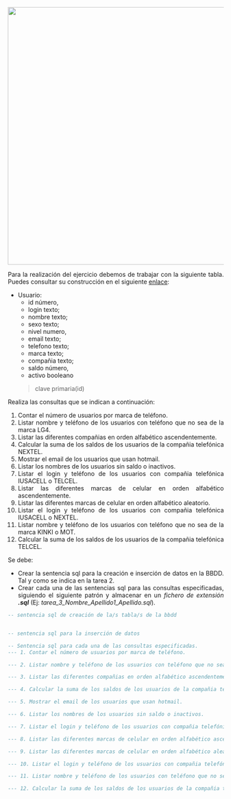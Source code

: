 <div align="justify">

<div align="center">
<img src="https://www.4webs.es/blog/wp-content/uploads/2016/10/usuarios-nuevos-vs-recurrentes.jpg" width="600px"/>
</div>

Para la realización del ejercicio debemos de trabajar con la siguiente tabla. Puedes consultar su construcción en el siguiente [enlace](../README.md):

- Usuario: 
    - id número,
    - login texto;
    - nombre texto;
    - sexo texto;
    - nivel numero,
    - email texto;
    - telefono texto;
    - marca texto;
    - compañia texto;
    - saldo número,
    - activo booleano
    > clave primaria(id)


 Realiza las consultas que se indican a continuación:
1. Contar el número de usuarios por marca de teléfono.
2. Listar nombre y teléfono de los usuarios con teléfono que no sea de la marca LG4.
3. Listar las diferentes compañias en orden alfabético ascendentemente.
4. Calcular la suma de los saldos de los usuarios de la compañia telefónica NEXTEL.
5. Mostrar el email de los usuarios que usan hotmail.
6. Listar los nombres de los usuarios sin saldo o inactivos.
7. Listar el login y teléfono de los usuarios con compañia telefónica IUSACELL o TELCEL.
8. Listar las diferentes marcas de celular en orden alfabético ascendentemente.
9. Listar las diferentes marcas de celular en orden alfabético aleatorio.
10. Listar el login y teléfono de los usuarios con compañia telefónica IUSACELL o NEXTEL.
11. Listar nombre y teléfono de los usuarios con teléfono que no sea de la marca KINKI o MOT.
12. Calcular la suma de los saldos de los usuarios de la compañia telefónica TELCEL.

Se debe:
- Crear la sentencia sql para la creación e inserción de datos en la BBDD. Tal y como se indica en la tarea 2.
- Crear cada una de las sentencias sql para las consultas especificadas, siguiendo el siguiente patrón y almacenar en un _fichero de extensión_ ___.sql___ (Ej: _tarea_3_Nombre_Apellido1_Apellido.sql_).

```sql
-- sentencia sql de creación de la/s tabla/s de la bbdd


-- sentencia sql para la inserción de datos

-- Sentencia sql para cada una de las consultas especificadas.
--- 1. Contar el número de usuarios por marca de teléfono.

--- 2. Listar nombre y teléfono de los usuarios con teléfono que no sea de la marca LG4.

--- 3. Listar las diferentes compañias en orden alfabético ascendentemente.

--- 4. Calcular la suma de los saldos de los usuarios de la compañia telefónica NEXTEL.

--- 5. Mostrar el email de los usuarios que usan hotmail.

--- 6. Listar los nombres de los usuarios sin saldo o inactivos.

--- 7. Listar el login y teléfono de los usuarios con compañia telefónica IUSACELL o TELCEL.

--- 8. Listar las diferentes marcas de celular en orden alfabético ascendentemente.

--- 9. Listar las diferentes marcas de celular en orden alfabético aleatorio.

--- 10. Listar el login y teléfono de los usuarios con compañia telefónica IUSACELL o NEXTEL.

--- 11. Listar nombre y teléfono de los usuarios con teléfono que no sea de la marca KINKI o MOT.

--- 12. Calcular la suma de los saldos de los usuarios de la compañia telefónica TELCEL.
```

</div>